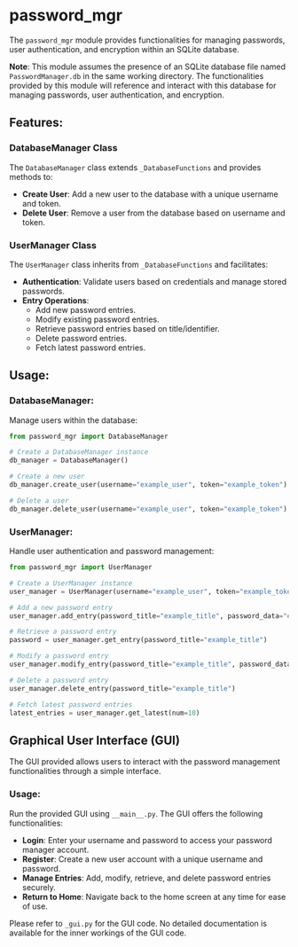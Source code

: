 # password_mgr

The `password_mgr` module provides functionalities for managing passwords, user authentication, and encryption within an SQLite database.

**Note**: This module assumes the presence of an SQLite database file named `PasswordManager.db` in the same working directory. The functionalities provided by this module will reference and interact with this database for managing passwords, user authentication, and encryption.

## Features:

### DatabaseManager Class

The `DatabaseManager` class extends `_DatabaseFunctions` and provides methods to:

- **Create User**: Add a new user to the database with a unique username and token.
- **Delete User**: Remove a user from the database based on username and token.

### UserManager Class

The `UserManager` class inherits from `_DatabaseFunctions` and facilitates:

- **Authentication**: Validate users based on credentials and manage stored passwords.
- **Entry Operations**:
  - Add new password entries.
  - Modify existing password entries.
  - Retrieve password entries based on title/identifier.
  - Delete password entries.
  - Fetch latest password entries.

## Usage:

### DatabaseManager:

Manage users within the database:

```python
from password_mgr import DatabaseManager

# Create a DatabaseManager instance
db_manager = DatabaseManager()

# Create a new user
db_manager.create_user(username="example_user", token="example_token")

# Delete a user
db_manager.delete_user(username="example_user", token="example_token")
```

### UserManager:

Handle user authentication and password management:

```python
from password_mgr import UserManager

# Create a UserManager instance
user_manager = UserManager(username="example_user", token="example_token")

# Add a new password entry
user_manager.add_entry(password_title="example_title", password_data="example_password")

# Retrieve a password entry
password = user_manager.get_entry(password_title="example_title")

# Modify a password entry
user_manager.modify_entry(password_title="example_title", password_data="new_example_password")

# Delete a password entry
user_manager.delete_entry(password_title="example_title")

# Fetch latest password entries
latest_entries = user_manager.get_latest(num=10)
```

## Graphical User Interface (GUI)

The GUI provided allows users to interact with the password management functionalities through a simple interface.
### Usage:

Run the provided GUI using `__main__.py`. The GUI offers the following functionalities:
- **Login**: Enter your username and password to access your password manager account.
- **Register**: Create a new user account with a unique username and password.
- **Manage Entries**: Add, modify, retrieve, and delete password entries securely.
- **Return to Home**: Navigate back to the home screen at any time for ease of use.

Please refer to `_gui.py` for the GUI code. No detailed documentation is available for the inner workings of the GUI code.

